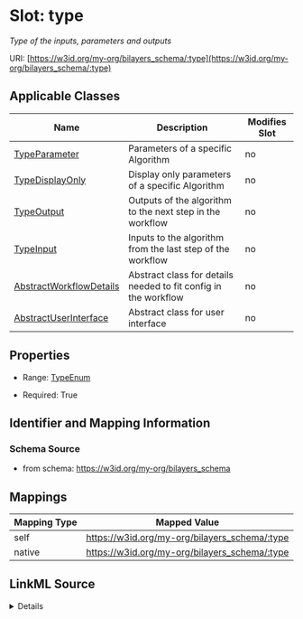 

# Slot: type


_Type of the inputs, parameters and outputs_





URI: [https://w3id.org/my-org/bilayers_schema/:type](https://w3id.org/my-org/bilayers_schema/:type)



<!-- no inheritance hierarchy -->





## Applicable Classes

| Name | Description | Modifies Slot |
| --- | --- | --- |
| [TypeParameter](TypeParameter.md) | Parameters of a specific Algorithm |  no  |
| [TypeDisplayOnly](TypeDisplayOnly.md) | Display only parameters of a specific Algorithm |  no  |
| [TypeOutput](TypeOutput.md) | Outputs of the algorithm to the next step in the workflow |  no  |
| [TypeInput](TypeInput.md) | Inputs to the algorithm from the last step of the workflow |  no  |
| [AbstractWorkflowDetails](AbstractWorkflowDetails.md) | Abstract class for details needed to fit config in the workflow |  no  |
| [AbstractUserInterface](AbstractUserInterface.md) | Abstract class for user interface |  no  |







## Properties

* Range: [TypeEnum](TypeEnum.md)

* Required: True





## Identifier and Mapping Information







### Schema Source


* from schema: https://w3id.org/my-org/bilayers_schema




## Mappings

| Mapping Type | Mapped Value |
| ---  | ---  |
| self | https://w3id.org/my-org/bilayers_schema/:type |
| native | https://w3id.org/my-org/bilayers_schema/:type |




## LinkML Source

<details>
```yaml
name: type
description: Type of the inputs, parameters and outputs
from_schema: https://w3id.org/my-org/bilayers_schema
rank: 1000
alias: type
domain_of:
- AbstractWorkflowDetails
- AbstractUserInterface
range: TypeEnum
required: true

```
</details>